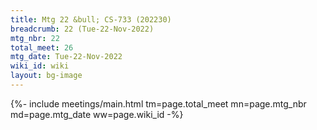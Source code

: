 ```yaml
---
title: Mtg 22 &bull; CS-733 (202230)
breadcrumb: 22 (Tue-22-Nov-2022)
mtg_nbr: 22
total_meet: 26
mtg_date: Tue-22-Nov-2022
wiki_id: wiki
layout: bg-image
---
```


{%- include meetings/main.html
    tm=page.total_meet
    mn=page.mtg_nbr
    md=page.mtg_date
    ww=page.wiki_id
-%}
